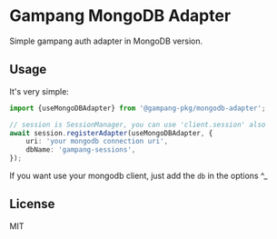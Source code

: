 # Gampang MongoDB Adapter

Simple gampang auth adapter in MongoDB version.

## Usage

It's very simple:

```ts
import {useMongoDBAdapter} from '@gampang-pkg/mongodb-adapter';

// session is SessionManager, you can use 'client.session' also
await session.registerAdapter(useMongoDBAdapter, {
    uri: 'your mongodb connection uri',
    dbName: 'gampang-sessions',
});
```

If you want use your mongodb client, just add the `db` in the options ^\_

## License

MIT
